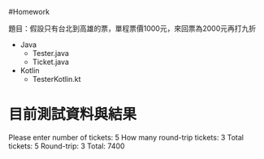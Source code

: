 #Homework

題目：假設只有台北到高雄的票，單程票價1000元，來回票為2000元再打九折

- Java
  - Tester.java
  - Ticket.java
- Kotlin
  - TesterKotlin.kt

目前測試資料與結果
==================
Please enter number of tickets: 5
How many round-trip tickets: 3
Total tickets: 5
Round-trip: 3
Total: 7400

